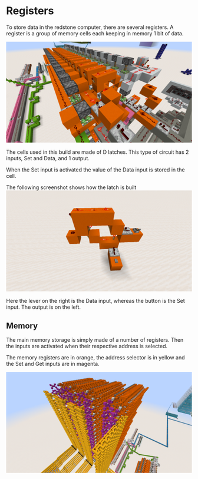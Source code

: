 # Registers

To store data in the redstone computer, there are several registers. A register is a group of memory cells each keeping in memory 1 bit of data.

![register](../images/register.png)

The cells used in this build are made of D latches. This type of circuit has 2 inputs, Set and Data, and 1 output.

When the Set input is activated the value of the Data input is stored in the cell.

The following screenshot shows how the latch is built
![memory cell](../images/memory_cell.png)

Here the lever on the right is the Data input, whereas the button is the Set input. The output is on the left.

## Memory

The main memory storage is simply made of a number of registers. Then the inputs are activated when their respective address is selected.

The memory registers are in orange, the address selector is in yellow and the Set and Get inputs are in magenta.

![main memory](../images/memory.png)